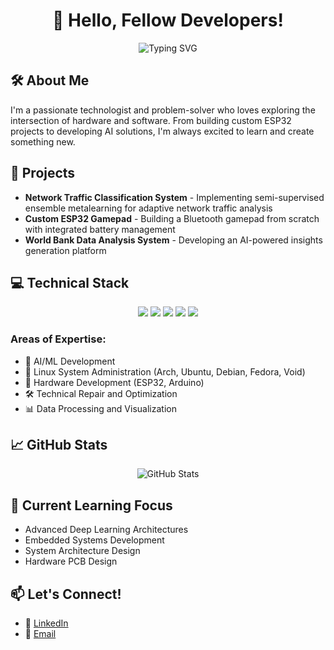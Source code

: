 <h1 align="center">👋 Hello, Fellow Developers!</h1>

<p align="center">
  <img src="https://readme-typing-svg.herokuapp.com?font=Fira+Code&pause=1000&color=2D9EF7&center=true&width=435&lines=AI+%26+ML+Developer;Linux+Enthusiast;Hardware+Tinkerer;Problem+Solver" alt="Typing SVG" />
</p>

## 🛠️ About Me
I'm a passionate technologist and problem-solver who loves exploring the intersection of hardware and software. From building custom ESP32 projects to developing AI solutions, I'm always excited to learn and create something new.

## 🔭 Projects
- **Network Traffic Classification System** - Implementing semi-supervised ensemble metalearning for adaptive network traffic analysis
- **Custom ESP32 Gamepad** - Building a Bluetooth gamepad from scratch with integrated battery management
- **World Bank Data Analysis System** - Developing an AI-powered insights generation platform

## 💻 Technical Stack

<p align="center">
  <img src="https://img.shields.io/badge/Python-3776AB?style=for-the-badge&logo=python&logoColor=white" />
  <img src="https://img.shields.io/badge/TensorFlow-FF6F00?style=for-the-badge&logo=tensorflow&logoColor=white" />
  <img src="https://img.shields.io/badge/Linux-FCC624?style=for-the-badge&logo=linux&logoColor=black" />
  <img src="https://img.shields.io/badge/Arduino-00979D?style=for-the-badge&logo=Arduino&logoColor=white" />
  <img src="https://img.shields.io/badge/PyTorch-EE4C2C?style=for-the-badge&logo=pytorch&logoColor=white" />
</p>

### Areas of Expertise:
- 🤖 AI/ML Development
- 🐧 Linux System Administration (Arch, Ubuntu, Debian, Fedora, Void)
- 🔧 Hardware Development (ESP32, Arduino)
- 🛠️ Technical Repair and Optimization
- 📊 Data Processing and Visualization

## 📈 GitHub Stats

<p align="center">
  <img src="https://github-readme-stats.vercel.app/api?username=sudhanshunitinatalkar&show_icons=true&theme=tokyonight" alt="GitHub Stats" />
</p>

## 🌱 Current Learning Focus
- Advanced Deep Learning Architectures
- Embedded Systems Development
- System Architecture Design
- Hardware PCB Design

## 📫 Let's Connect!
- 💼 [LinkedIn](https://www.linkedin.com/in/sudhanshuatalkar/)
- 📧 [Email](mailto:atalkarsudhanshu@proton.me)

